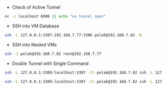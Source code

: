- Check of Active Tunnel 
```bash
nc -z localhost 6000 || echo "no tunnel open"
```

- SSH into VM Database
```bash
ssh -L 127.0.0.1:3307:192.168.7.77:3306 polak@192.168.7.82 -N

```

- SSH into Nested VMs
```bash
ssh -J polak@192.168.7.82 root@192.168.7.77
```

- Double Tunnel with Single Command
```bash
ssh -L 127.0.0.1:3309:localhost:3307 -tt polak@192.168.7.82 ssh -L 127.0.0.1:3307:localhost:3306 amir@192.168.7.55

ssh -L 127.0.0.1:3309:localhost:3307 -tt polak@192.168.7.82 ssh -L 127.0.0.1:3307:localhost:3306 amir@192.168.7.55 -N

```

